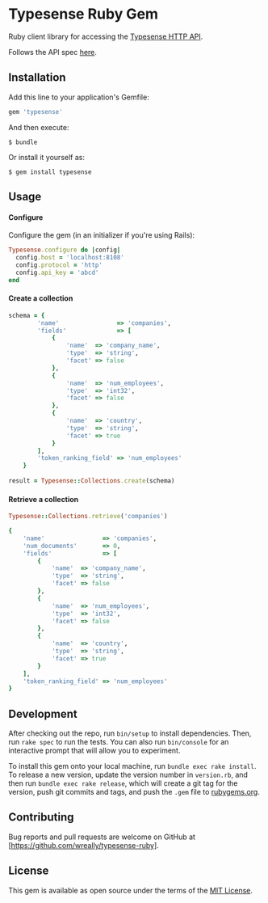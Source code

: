 # Typesense Ruby Gem

Ruby client library for accessing the [Typesense HTTP API](https://github.com/wreally/typesense).

Follows the API spec [here](https://github.com/wreally/typesense-api-spec).

## Installation

Add this line to your application's Gemfile:

```ruby
gem 'typesense'
```

And then execute:

    $ bundle

Or install it yourself as:

    $ gem install typesense

## Usage

#### Configure

Configure the gem (in an initializer if you're using Rails):

```ruby
Typesense.configure do |config|
  config.host = 'localhost:8108'
  config.protocol = 'http'
  config.api_key = 'abcd'
end
```

#### Create a collection

```ruby
schema = {
        'name'                => 'companies',
        'fields'              => [
            {
                'name'  => 'company_name',
                'type'  => 'string',
                'facet' => false
            },
            {
                'name'  => 'num_employees',
                'type'  => 'int32',
                'facet' => false
            },
            {
                'name'  => 'country',
                'type'  => 'string',
                'facet' => true
            }
        ],
        'token_ranking_field' => 'num_employees'
    }
    
result = Typesense::Collections.create(schema)
```


#### Retrieve a collection

```ruby    
Typesense::Collections.retrieve('companies')
```
```ruby
{
    'name'                => 'companies',
    'num_documents'       => 0,
    'fields'              => [
        {
            'name'  => 'company_name',
            'type'  => 'string',
            'facet' => false
        },
        {
            'name'  => 'num_employees',
            'type'  => 'int32',
            'facet' => false
        },
        {
            'name'  => 'country',
            'type'  => 'string',
            'facet' => true
        }
    ],
    'token_ranking_field' => 'num_employees'
}

```



## Development

After checking out the repo, run `bin/setup` to install dependencies. Then, run `rake spec` to run the tests. You can also run `bin/console` for an interactive prompt that will allow you to experiment.

To install this gem onto your local machine, run `bundle exec rake install`. To release a new version, update the version number in `version.rb`, and then run `bundle exec rake release`, which will create a git tag for the version, push git commits and tags, and push the `.gem` file to [rubygems.org](https://rubygems.org).

## Contributing

Bug reports and pull requests are welcome on GitHub at [https://github.com/wreally/typesense-ruby].

## License

This gem is available as open source under the terms of the [MIT License](https://opensource.org/licenses/MIT).

